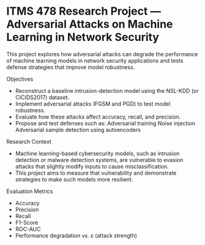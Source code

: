# ITMS 478 Research Project — Adversarial Attacks on Machine Learning in Network Security
This project explores how adversarial attacks can degrade the performance of machine learning models in network security applications and tests defense strategies that improve model robustness.

Objectives

- Reconstruct a baseline intrusion-detection model using the NSL-KDD (or CICIDS2017) dataset.
- Implement adversarial attacks (FGSM and PGD) to test model robustness.
- Evaluate how these attacks affect accuracy, recall, and precision.
- Propose and test defenses such as:
Adversarial training
Noise injection
Adversarial sample detection using autoencoders

Research Context

- Machine learning-based cybersecurity models, such as intrusion detection or malware detection systems, are vulnerable to evasion attacks that slightly modify inputs to cause misclassification.
- This project aims to measure that vulnerability and demonstrate strategies to make such models more resilient.

Evaluation Metrics
- Accuracy
- Precision
- Recall
- F1-Score
- ROC-AUC
- Performance degradation vs. ε (attack strength)
